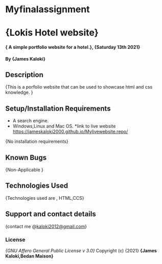 # Myfinalassignment
# {Lokis Hotel website}
#### { A simple portfolio website for a hotel.}, {Saturday 13th 2021}
#### By **{James Kaloki}**
## Description
{This is a porfolio website that can be used to showcase html and css knowledge. }
## Setup/Installation Requirements
* A search engine.
* Windows,Linux and Mac OS.
*link to live website https://jameskaloki2000.github.io/Mylivewebsite.repo/

{No installation requirements}
## Known Bugs
{Non-Applicable }
## Technologies Used
{Technologies used are , HTML,CCS}
## Support and contact details
{contact me @kaloki2012@gmail.com}
### License
*{GNU Affero General Public License v 3.0}*
Copyright (c) {2021} **{James Kaloki,Bedan Maison}**
